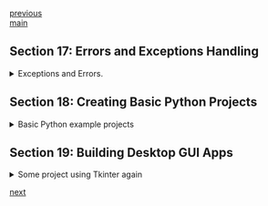 <!--
// cSpell:ignore randint fullscreen relx mainloop timedelta Pygame Filedialog
-->

[previous](section_14_16_dates_images_csv.md)\
[main](../README.md)

## Section 17: Errors and Exceptions Handling

<details>
<summary>
Exceptions and Errors.
</summary>

Runtime exceptions (errors), which can break the code:

lets start the python shell
we have an exception and the handler. like ZeroDivisionError or NameError

```py
print(7/0)
Print("upper case!")
print "syntax error"
number int("abc"))
```

| code                     | exception         | handler                                  |
| ------------------------ | ----------------- | ---------------------------------------- |
| `7/0`                    | ZeroDivisionError | _division by zero_                       |
| `Print("Uppercase!)`     | NameError         | _name 'Print' is not defined_            |
| `print "no parentheses"` | SyntaxError       | _missing parentheses in call to 'print'_ |
| `int("abc")`             | ValueError        | _invalid literal for int with base 10_   |

### Handling Exceptions

we can handle exception inside our code, usually python handles exception by exiting the program. we can decide the behavior with **try-except-finally** blocks. the _try_ block has the code than can raise an exception, the _except_ blocks handles the errors. _finally_ executes after either the try or the except block executes. the _else_ block executes only if there was no exception thrown.

### Implementing basic exception handling

let's start with a simple example.

```py
try:
    print (x)
except:
    print("variable not defined")
else:
    print("hello")
finally:
    print("finished")
```

another example, this time when we except a specified kind of exception and we create a block for it.

```py
b = "hello"
try:
    print(int(b))
except ValueError as e:
    print("value error!",e)
except:
    print("other exception!")
else:
    print("no error!")
finally:
    print("finished")

```

</details>

## Section 18: Creating Basic Python Projects

<details>
<summary>
Basic Python example projects
</summary>

### Number Guessing Game

- the computer generates a number, and the user needs to guess which it is. the program will tell the user if the number is larger or smaller than the target number.

in this simple example we won't handle exceptions

```py
import random

guesses =[]

targetNumber= random.randint(1,101)
playerGuess=int(input("guess a number between 1 and 100: "))
guesses.append(playerGuess)

while playerGuess != targetNumber:
    if playerGuess> targetNumber:
        print("too high!")
    else:
        print("too low!")
    playerGuess=int(input("guess a number between 1 and 100: "))
    guesses.append(playerGuess)

else:
    #this happens when the while block is false
    print("your guess was correct!")
    print("it took you %i guesses! these are your guesses" % len(guesses) )
    print(guesses)
```

### Random Number Generator

generating random numbers (with repetitions)

```py
import random

for i in range(1,27):
    print(random.randint(1,27))


```

### Lottery Number Simulator

a really bad way to do this.

```py
import random

lottery_numbers=[]
for i in range(0,6):
    number = random.randint(1,50)
    while number in lottery_numbers:
        number = random.randint(1,50)

    lottery_numbers.append(number)

lottery_numbers.sort()
print(lottery_numbers)

```

### Creating a Digital Clock

we use the **tkinter** for UI.it has a root with many widgets

```py
import datetime
import time
from tkinter import *
from tkinter import ttk
from tkinter import font

def quit(*args):
    root.destroy() #exit main loop

def clock_time():
    time=datetime.datetime.now()
    time =(time.strftime("%H:%M:%S"))
    txt.set(time)
    root.after(1000, clock_time)

root = Tk()
root.attributes("-fullscreen",False)
root.configure(background="black")
root.bind("x",quit)
root.after(1000, clock_time)

fnt= font.Font(family='Helvetica', size=120, weight='bold')
txt=StringVar()
lbl = ttk.Label(root, textVariable=txt,font=fnt,foreground='white', background='black')
lbl.place(relx=0.5,rely=0.5, anchor=CENTER)

root.mainloop()
```

### Creating a Countdown Timer

we will create another example, this time a count-down app.

```py
from tkinter import *
from tkinter import ttk
from tkinter import font

import datetime
import time

global endTime
endTime = datetime.datetime(2023,1,1,0,0)

def quit(*args):
    root.destroy() #exit main loop

def cant_wait():
    timeLeft= endTime - datetime.datetime.now()
    timeLeft=  timeLeft - datetime.timedelta(microseconds=timeLeft.microseconds)
    txt.set(timeLeft)
    root.after(1000, cant_wait)

root = Tk()
root.attributes("-fullscreen",False)
root.configure(background="black")
root.bind("x",quit)
root.after(1000, cant_wait)

fnt= font.Font(family='Helvetica', size=90, weight='bold')
txt=StringVar()
lbl = ttk.Label(root, textVariable=txt,font=fnt,foreground='white', background='black')
lbl.place(relx=0.5,rely=0.5, anchor=CENTER)

root.mainloop()

```

</details>

## Section 19: Building Desktop GUI Apps

<details>
<summary>
Some project using Tkinter again
</summary>

### What is tkinter

tkinter allows us to create GUI applications, it's a cross platform and works with the Tk GUI toolkit (also available it most OS).
we check to see if it's installed from the shell, if we run this command, we will see a basic gui application.

```sh
python -m tkinter
```

### Building a Calculator

we will now start a project to build a calculator. we use the _frame_ objects as the base class.

Entry is a single line widget. we create buttons for the numbers, the mathematical operations and for some other stuff. we have a task (like a future). we have some functions in the class.

the driver code creates a Tk objects,

```py
calculator=Tk()
calculator.title("Calculator")
app = CalculatorApplication(calculator)
calculator.resizable(width=False,height=False)
calculator.mainloop()
```

### Building an MP3 Player

for the next project we will use the **Pygame** module, with the **Tkinter** module and the **filedialog** object.

we first install pygame, we should do this within our virtual environment.

```sh
pip install pygame
```

we also make use of the _geometry_ method for tkinter objects to set the size of the application.

### Building a Loan Calculator

another tkinter projects, once again with a class.

- Label Widget
- input objects
- the sticky argument has four possible values: N/S/E/W - _north, south, east,west_. it determines where the label appears inside the frame.
- Entry widget to get user input
- StringVar allows us to have a text that changes over time
- Action Buttons - compute and clear
</details>

[next](section_20_22_web_scraping_django.md)

